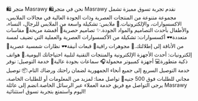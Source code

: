 🛍️ متجر Masrawy 🛍️نحن في متجر Masrawy نقدم تجربة تسوق مميزة تشمل مجموعة متنوعة من المنتجات العصرية وذات الجودة العالية في مجالات الملابس، الاكسسوارات، والإلكترونيات.👗 ملابس: تشكيلة واسعة من الملابس للرجال، النساء، والأطفال بأحدث التصاميم والمواد الجودة.✨ تصاميم حصرية🌟 أقمشة مريحة👕 مقاسات متعددة🕶️ أكسسوارات: تشكيلة من الأكسسوارات العصرية والعملية التي تضيف لمسة من الأناقة إلى إطلالتك.💍 مجوهرات راقية🎩 قبعات أنيقة🕶️ نظارات شمسية عصرية📱 إلكترونيات: أحدث الأجهزة الإلكترونية والمنتجات التقنية لتلبية احتياجاتك اليومية.📱 هواتف ذكية متطورة💻 أجهزة كمبيوتر محمولة🎧 سماعات بجودة عالية🚚 خدمة التوصيل: نوفر خدمة التوصيل السريع إلى جميع أنحاء الجمهورية لضمان راحتك ورضاك التام.📦 توصيل مجاني للطلبات فوق 500 جنيه💬 تواصل معنا: لمزيد من المعلومات أو للطلبات الخاصة، يرجى التواصل مع فريق خدمة العملاء عبر الرسائل الخاصة.انضم إلى عائلة Masrawy اليوم واستمتع بتجربة تسوق استثنائية!
